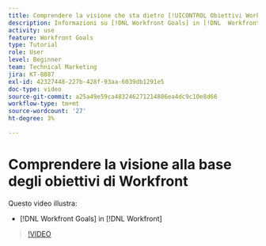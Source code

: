 ```yaml
---
title: Comprendere la visione che sta dietro [!UICONTROL Obiettivi Workfront]
description: Informazioni su [!DNL Workfront Goals] in [!DNL  Workfront] dal team di prodotto.
activity: use
feature: Workfront Goals
type: Tutorial
role: User
level: Beginner
team: Technical Marketing
jira: KT-8887
exl-id: 42327448-227b-428f-93aa-6039db1291e5
doc-type: video
source-git-commit: a25a49e59ca483246271214886ea4dc9c10e8d66
workflow-type: tm+mt
source-wordcount: '27'
ht-degree: 3%

---
```


# Comprendere la visione alla base degli obiettivi di Workfront

Questo video illustra:

* [!DNL Workfront Goals] in [!DNL  Workfront]

>[!VIDEO](https://video.tv.adobe.com/v/335181/?quality=12&learn=on)
